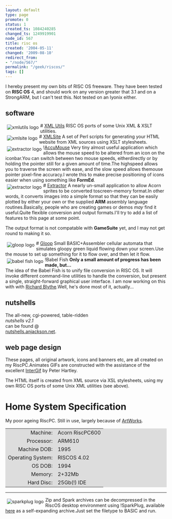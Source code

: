 ```yaml
---
layout: default
type: page
promote: 0
status: 1
created_ts: 1084240285
changed_ts: 1249919901
node_id: 567
title: risc os
created: '2004-05-11'
changed: '2009-08-10'
redirect_from:
- "/node/567/"
permalink: "/geek/riscos/"
tags: []
---
```

I hereby present my own bits of RISC OS freeware. They have been tested on
<b>RISC OS</b> 4, and should work on any version greater that 3.1 and on a
StrongARM, but I can't test this.  Not tested on an Iyonix either.
<!--break-->
## software
<div class="node">
<img src="/themes/anjackson.net/sw/xmlutils.png" align="left" border="0" alt="xmlutils logo" style="margin: 5px"/>
# <a href="/poot/riscos/xmlutils">XML Utils</a>
RISC OS ports of some Unix XML &amp; XSLT utilities.
</div>

<div class="node">
<img src="/themes/anjackson.net/sw/xmlsite.gif" align="left" border="0" alt="xmlsite logo" style="margin: 5px"/>
# <a href="/poot/riscos/xmlsite">XMLSite</a>
A set of Perl scripts for generating your HTML website from XML sources using XSLT stylesheets.
</div>

<div class="node">
<img src="/themes/anjackson.net/sw/!AccuMouse.gif" align="left" border="0" alt="extractor logo" style="margin: 5px"/>!<a href="/poot/riscos/accumouse">AccuMouse</a>
Very tiny almost useful application which allows the mouse speed to be altered from an icon on the iconbar.You can switch between two mouse speeds, eitherdirectly or by holding the pointer still for a given amount of time.The highspeed allows you to traverse the screen with ease, and the slow speed allows themouse pointer pixel-fine accuracy.I wrote this to make precise positioning of icons easier when using something like <b>FormEd</b>.
</div>

<div class="node">
<img src="/themes/anjackson.net/sw/Extractor.gif" align="left" border="0" alt="extractor logo" style="margin: 5px"/>
# <a href="/poot/riscos/extractor">Extractor</a>
A nearly un-small application to allow Acorn sprites to be converted toscreen-memory format.In other words, it converts images into a simple format so that they can be easily plotted by either your own or the supplied <b>ARM</b> assembly language routines.Basically, people who are creating games or demos <i>may</i> find it useful.Quite flexible conversion and output formats.I'll try to add a list of features to this page at some point.

The output format is not compatable with <b>GameSuite</b> yet, and I may not get round to making it so.
</div>

<div class="node">
<img src="/themes/anjackson.net/sw/Gloop.gif" align="left" border="0" alt="gloop logo" style="margin: 5px"/>
# <a href="/poot/riscos/gloop">Gloop</a>
Small BASIC+Assembler cellular automata that simulates gloopy green liquid flowing down your screen.Use the mouse to set up something for it to flow over, and then let it flow.
</div>

<div class="node">
<img src="/themes/anjackson.net/sw/!BabelFish.gif" align="left" border="0" alt="babel fish logo" style="margin: 5px"/>
!<!-- a href="poot/riscos/babelfish" -->Babel Fish<!-- /a -->
<b>Only a small amount of progress has been made, but...</b>
<br/>The idea of the Babel Fish is to unify file conversion in RISC OS.
It will invoke different command-line utilities to handle the conversion, 
but present a single, straight-forward graphical user interface.
I am now working on this with with <a href="http://www.rab.org.uk/">Richard Blythe</a>.Well, he's done most of it, actually...
</div>

## nutshells
The all-new, cgi-powered, table-ridden<br/>
<i>nutshells v2.1</i><br/>
can be found @<br/>
<a href="http://nutshells.anjackson.net/">
nutshells.anjackson.net</a>.

## web page design
These pages, all original artwork, icons and banners etc, are all
created on my RiscPC.Animates GIFs are constructed with the
assistance of the excellent <a href="http://www.ant.co.uk/~peter/software/intergif.htm">InterGif</a> by Peter Hartley.

The HTML itself is created from XML source via XSL stylesheets, using my own RISC OS ports of some Unix XML utilities (see above).

# Home System Specification
My poor ageing RiscPC.  Still in use, largely because of [ArtWorks](http://www.mw-software.com/software/artworks/artworks2.html).
<table border="0" bgcolor="#dddddd" cellpadding="3" align="center">
<tr><td align="right">Machine:</td><td>Acorn RiscPC600</td></tr>
<tr><td align="right">Processor:</td><td>ARM610</td></tr>
<tr><td align="right">Machine DOB:</td><td>1995</td></tr>
<tr><td align="right">Operating System:</td><td>RISCOS 4.02</td></tr>
<tr><td align="right">OS DOB:</td><td>1994</td></tr>
<tr><td align="right">Memory:</td><td>2+32Mb</td></tr>
<tr><td align="right">Hard Disc:</td><td>25Gb(!) IDE</td></tr>
</table>
<hr/>

<div class="node">
<img src="/themes/anjackson.net/sw/sparkfs.gif" alt="sparkplug logo" align="left" border="0" style="margin: 5px"/>
<p>
Zip and Spark archives can be decompressed in the RiscOS desktop
environment using !SparkPlug, available <a href="/poot/riscos/splug">here</a> as a self-expanding archive.Just set the filetype to BASIC and run.
</p>
</div>
